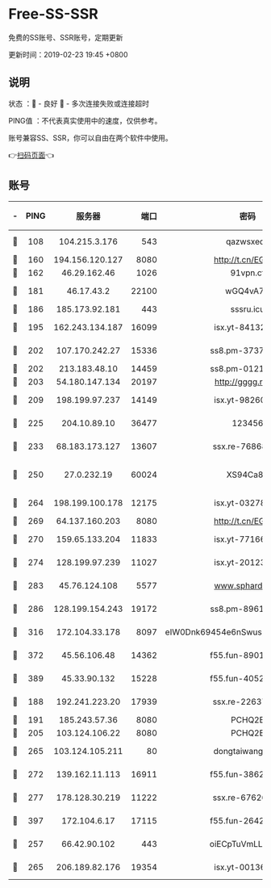 # Free-SS-SSR

免费的SS账号、SSR账号，定期更新

更新时间：2019-02-23 19:45 +0800

## 说明

状态     ：🙂 - 良好 🙁 - 多次连接失败或连接超时

PING值   ：不代表真实使用中的速度，仅供参考。

账号兼容SS、SSR，你可以自由在两个软件中使用。

👉[扫码页面](https://liesauer.github.io/free-ss-ssr.github.io/)👈

## 账号

|-|PING|服务器|端口|密码|加密方式|区域|
|:----:|:----:|:-----:|-----:|:----:|:----:|:----:|
|🙂|108|104.215.3.176|543|qazwsxedc|aes-256-gcm|JP|
|🙂|160|194.156.120.127|8080|http://t.cn/EGJIyrl|rc4-md5|RU|
|🙂|162|46.29.162.46|1026|91vpn.cf|rc4-md5|RU|
|🙂|181|46.17.43.2|22100|wGQ4vA7D|aes-256-gcm|RU|
|🙂|186|185.173.92.181|443|sssru.icu|rc4-md5|RU|
|🙂|195|162.243.134.187|16099|isx.yt-84132635|aes-256-cfb|US|
|🙂|202|107.170.242.27|15336|ss8.pm-37378232|aes-256-cfb|US|
|🙂|202|213.183.48.10|14459|ss8.pm-01218790|rc4-md5|RU|
|🙂|203|54.180.147.134|20197|http://gggg.rocks|chacha20|KR|
|🙂|209|198.199.97.237|14149|isx.yt-98260741|aes-256-cfb|US|
|🙂|225|204.10.89.10|36477|123456|aes-256-cfb|US|
|🙂|233|68.183.173.127|13607|ssx.re-76868937|aes-256-cfb|US|
|🙂|250|27.0.232.19|60024|XS94Ca8K|xchacha20-ietf-poly1305|HK|
|🙂|264|198.199.100.178|12175|isx.yt-03278448|aes-256-cfb|US|
|🙂|269|64.137.160.203|8080|http://t.cn/EGJIyrl|rc4-md5|CA|
|🙂|270|159.65.133.204|11833|isx.yt-77166284|aes-256-cfb|SG|
|🙂|274|128.199.97.239|11027|isx.yt-20123297|aes-256-cfb|SG|
|🙂|283|45.76.124.108|5577|www.sphard.com|aes-256-cfb|AU|
|🙂|286|128.199.154.243|19172|ss8.pm-89617917|aes-256-cfb|SG|
|🙂|316|172.104.33.178|8097|eIW0Dnk69454e6nSwuspv9DmS201tQ0D|aes-256-cfb|SG|
|🙂|372|45.56.106.48|14362|f55.fun-89010731|aes-256-cfb|US|
|🙂|389|45.33.90.132|15228|f55.fun-40522373|aes-256-cfb|US|
|🙂|188|192.241.223.20|17939|ssx.re-22637861|aes-256-cfb|US|
|🙂|191|185.243.57.36|8080|PCHQ2E|rc4-md5|US|
|🙂|205|103.124.106.22|8080|PCHQ2E|rc4-md5|US|
|🙂|265|103.124.105.211|80|dongtaiwang.com|aes-256-cfb|US|
|🙂|272|139.162.11.113|16911|f55.fun-38620708|aes-256-cfb|SG|
|🙂|277|178.128.30.219|11222|ssx.re-67626834|aes-256-cfb|SG|
|🙂|397|172.104.6.17|17115|f55.fun-26427842|aes-256-cfb|US|
|🙁|257|66.42.90.102|443|oiECpTuVmLLxk4Ts|aes-256-cfb|US|
|🙁|265|206.189.82.176|19354|isx.yt-00136364|aes-256-cfb|SG|
